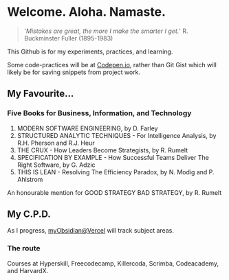 # Welcome. Aloha. Namaste.

> '_Mistakes are great, the more I make the smarter I get._' R. Buckminster Fuller (1895-1983)

This Github is for my experiments, practices, and learning.

Some code-practices will be at [Codepen.io](https://codepen.io/GRibbans), rather than Git Gist which will likely be for saving snippets from project work.

## My Favourite...

### Five Books for Business, Information, and Technology

1. MODERN SOFTWARE ENGINEERING, by D. Farley
2. STRUCTURED ANALYTIC TECHNIQUES - For Intelligence Analysis, by R.H. Pherson and R.J. Heur
3. THE CRUX - How Leaders Become Strategists, by R. Rumelt
4. SPECIFICATION BY EXAMPLE - How Successful Teams Deliver The Right Software, by G. Adzic
5. THIS IS LEAN - Resolving The Efficiency Paradox, by N. Modig and P. Ahlstrom

An honourable mention for GOOD STRATEGY BAD STRATEGY, by R. Rumelt

## My C.P.D.

As I progress, [myObsidian@Vercel](https://myobsidian.vercel.app/) will track subject areas.

### The route

Courses at Hyperskill, Freecodecamp, Killercoda, Scrimba, Codeacademy, and HarvardX.


<!-- 

- [HTML5, CSS3 @ Scrimba](https://scrimba.com/learn/htmlandcss) to update
- [Javascript @ Scrimba](https://scrimba.com/learn/learnjavascript) to update.
- [CS for Python Programming @ HarvardX](https://www.edx.org/certificates/professional-certificate/harvardx-computer-science-for-python-programming) into new ground.

- Python app logic
  - Hyperskill course: ###
  - Hyperskill course: ###
  - Hyperskill course: ###
- Python UI
  - Eel or
  - Delphi-FMX-Python or
  - Tkinter (modern or bootstrap versions)
- **Python Project**
  - Three product ideas being researched, requirements written etc.
  - Groundwork already in progress within RITC Jira
- Webstack (HTML5/CSS3/JS)
  - **WebStack Project**
    - githubpages site
    - product site / sites
    - A SAAS tool functional slice back to front.
- Cloud Infra.
- Git, Git as remote/public hosting, Git as local/private hosting
- Jira??? 50/50
- AI - local (in progress), private hosted (AWS etc.), preparation of training material, training process, storage and redeployment of aligned AI.
- Dirty-hands projects, contribute to FOSS projects
--> 
